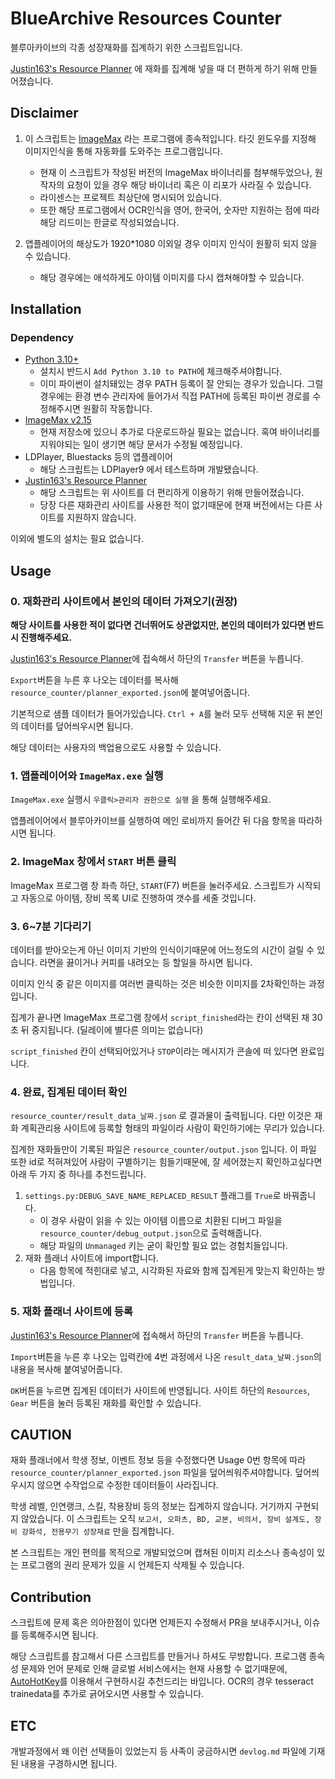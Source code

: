 # BlueArchive Resources Counter

블루아카이브의 각종 성장재화를 집계하기 위한 스크립트입니다. 

[Justin163's Resource Planner](https://justin163.com/planner/) 에 재화를 집계해 넣을 때 더 편하게 하기 위해 만들어졌습니다.

## Disclaimer

1. 이 스크립트는 [ImageMax](https://cafe.naver.com/imagemax/3) 라는 프로그램에 종속적입니다. 타깃 윈도우를 지정해 이미지인식을 통해 자동화를 도와주는 프로그램입니다.
   - 현재 이 스크립트가 작성된 버전의 ImageMax 바이너리를 첨부해두었으나, 원작자의 요청이 있을 경우 해당 바이너리 혹은 이 리포가 사라질 수 있습니다.
   - 라이센스는 프로젝트 최상단에 명시되어 있습니다.
   - 또한 해당 프로그램에서 OCR인식을 영어, 한국어, 숫자만 지원하는 점에 따라 해당 리드미는 한글로 작성되었습니다.

2. 앱플레이어의 해상도가 1920*1080 이외일 경우 이미지 인식이 원활히 되지 않을 수 있습니다.
   - 해당 경우에는 애석하게도 아이템 이미지를 다시 캡쳐해야할 수 있습니다.


## Installation

### Dependency
- [Python 3.10+](https://www.python.org/downloads/)
  - 설치시 반드시 `Add Python 3.10 to PATH`에 체크해주셔야합니다.
  - 이미 파이썬이 설치돼있는 경우 PATH 등록이 잘 안되는 경우가 있습니다. 그럴 경우에는 환경 변수 관리자에 들어가서 직접 PATH에 등록된 파이썬 경로를 수정해주시면 원활히 작동합니다.
- [ImageMax v2.15](https://cafe.naver.com/imagemax/3)
  - 현재 저장소에 있으니 추가로 다운로드하실 필요는 없습니다. 혹여 바이너리를 지워야되는 일이 생기면 해당 문서가 수정될 예정입니다.
- LDPlayer, Bluestacks 등의 앱플레이어
  - 해당 스크립트는 LDPlayer9 에서 테스트하며 개발됐습니다.
- [Justin163's Resource Planner](https://justin163.com/planner/)
  - 해당 스크립트는 위 사이트를 더 편리하게 이용하기 위해 만들어졌습니다.
  - 당장 다른 재화관리 사이트를 사용한 적이 없기때문에 현재 버전에서는 다른 사이트를 지원하지 않습니다.

이외에 별도의 설치는 필요 없습니다.

## Usage

### 0. 재화관리 사이트에서 본인의 데이터 가져오기(권장)
**해당 사이트를 사용한 적이 없다면 건너뛰어도 상관없지만, 본인의 데이터가 있다면 반드시 진행해주세요.**

[Justin163's Resource Planner](https://justin163.com/planner/)에 접속해서 하단의 `Transfer` 버튼을 누릅니다.

`Export`버튼을 누른 후 나오는 데이터를 복사해 `resource_counter/planner_exported.json`에 붙여넣어줍니다.

기본적으로 샘플 데이터가 들어가있습니다. `Ctrl + A`를 눌러 모두 선택해 지운 뒤 본인의 데이터를 덮어씌우시면 됩니다.

해당 데이터는 사용자의 백업용으로도 사용할 수 있습니다.

### 1. 앱플레이어와 `ImageMax.exe` 실행

`ImageMax.exe` 실행시 `우클릭>관리자 권한으로 실행` 을 통해 실행해주세요.

앱플레이어에서 블루아카이브를 실행하여 메인 로비까지 들어간 뒤 다음 항목을 따라하시면 됩니다.

### 2. ImageMax 창에서 `START` 버튼 클릭

ImageMax 프로그램 창 좌측 하단, `START`(F7) 버튼을 눌러주세요. 스크립트가 시작되고 자동으로 아이템, 장비 목록 UI로 진행하여 갯수를 세줄 것입니다.

### 3. 6~7분 기다리기

데이터를 받아오는게 아닌 이미지 기반의 인식이기때문에 어느정도의 시간이 걸릴 수 있습니다. 라면을 끓이거나 커피를 내려오는 등 할일을 하시면 됩니다.

이미지 인식 중 같은 이미지를 여러번 클릭하는 것은 비슷한 이미지를 2차확인하는 과정입니다.

집계가 끝나면 ImageMax 프로그램 창에서 `script_finished`라는 칸이 선택된 채 30초 뒤 중지됩니다. (딜레이에 별다른 의미는 없습니다)

`script_finished` 칸이 선택되어있거나 `STOP`이라는 메시지가 콘솔에 떠 있다면 완료입니다.

### 4. 완료, 집계된 데이터 확인

`resource_counter/result_data_날짜.json` 로 결과물이 출력됩니다. 다만 이것은 재화 계획관리용 사이트에 등록할 형태의 파일이라 사람이 확인하기에는 무리가 있습니다.

집계한 재화들만이 기록된 파일은 `resource_counter/output.json` 입니다. 이 파일 또한 id로 적혀져있어 사람이 구별하기는 힘들기때문에, 잘 세어졌는지 확인하고싶다면 아래 두 가지 중 하나를 추천드립니다.

1. `settings.py:DEBUG_SAVE_NAME_REPLACED_RESULT` 플래그를 `True`로 바꿔줍니다.
   - 이 경우 사람이 읽을 수 있는 아이템 이름으로 치환된 디버그 파일을 `resource_counter/debug_output.json`으로 출력해줍니다.
   - 해당 파일의 `Unmanaged` 키는 굳이 확인할 필요 없는 경험치들입니다.
2. 재화 플래너 사이트에 import합니다.
   - 다음 항목에 적힌대로 넣고, 시각화된 자료와 함께 집계된게 맞는지 확인하는 방법입니다.

### 5. 재화 플래너 사이트에 등록

[Justin163's Resource Planner](https://justin163.com/planner/)에 접속해서 하단의 `Transfer` 버튼을 누릅니다.

`Import`버튼을 누른 후 나오는 입력칸에 4번 과정에서 나온 `result_data_날짜.json`의 내용을 복사해 붙여넣어줍니다.

`OK`버튼을 누르면 집계된 데이터가 사이트에 반영됩니다. 사이트 하단의 `Resources`, `Gear` 버튼을 눌러 등록된 재화를 확인할 수 있습니다.

## CAUTION

재화 플래너에서 학생 정보, 이벤트 정보 등을 수정했다면 Usage 0번 항목에 따라 `resource_counter/planner_exported.json` 파일을 덮어씌워주셔야합니다. 덮어씌우시지 않으면 수작업으로 수정한 데이터들이 사라집니다.

학생 레벨, 인연랭크, 스킬, 착용장비 등의 정보는 집계하지 않습니다. 거기까지 구현되지 않았습니다. 이 스크립트는 오직 `보고서, 오파츠, BD, 교본, 비의서, 장비 설계도, 장비 강화석, 전용무기 성장재료` 만을 집계합니다.

본 스크립트는 개인 편의를 목적으로 개발되었으며 캡쳐된 이미지 리소스나 종속성이 있는 프로그램의 권리 문제가 있을 시 언제든지 삭제될 수 있습니다.

## Contribution

스크립트에 문제 혹은 의아한점이 있다면 언제든지 수정해서 PR을 보내주시거나, 이슈를 등록해주시면 됩니다.

해당 스크립트를 참고해서 다른 스크립트를 만들거나 하셔도 무방합니다. 프로그램 종속성 문제와 언어 문제로 인해 글로벌 서비스에서는 현재 사용할 수 없기때문에, [AutoHotKey](https://www.autohotkey.com/)를 이용해서 구현하시길 추천드리는 바입니다. OCR의 경우 tesseract trainedata를 추가로 긁어오시면 사용할 수 있습니다.

## ETC

개발과정에서 왜 이런 선택들이 있었는지 등 사족이 궁금하시면 `devlog.md` 파일에 기재된 내용을 구경하시면 됩니다.

